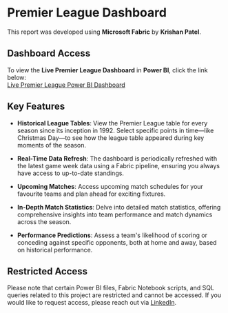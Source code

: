 # Premier League Dashboard
This report was developed using **Microsoft Fabric** by **Krishan Patel**.

## Dashboard Access
To view the **Live Premier League Dashboard** in **Power BI**, click the link below:  
[Live Premier League Power BI Dashboard](https://app.powerbi.com/view?r=eyJrIjoiMDA2YTFiNWYtNzFlYy00MjFlLWJlNGYtM2MyMDBjYTQ1NjcwIiwidCI6IjA0NjZlNDc4LWQ5MjMtNDliOS1hZGYzLWRiYzI0MTVkOGEwZiJ9)

## Key Features

- **Historical League Tables**: View the Premier League table for every season since its inception in 1992. Select specific points in time—like Christmas Day—to see how the league table appeared during key moments of the season.

- **Real-Time Data Refresh**: The dashboard is periodically refreshed with the latest game week data using a Fabric pipeline, ensuring you always have access to up-to-date standings.

- **Upcoming Matches**: Access upcoming match schedules for your favourite teams and plan ahead for exciting fixtures.

- **In-Depth Match Statistics**: Delve into detailed match statistics, offering comprehensive insights into team performance and match dynamics across the season.

- **Performance Predictions**: Assess a team's likelihood of scoring or conceding against specific opponents, both at home and away, based on historical performance.

## Restricted Access
Please note that certain Power BI files, Fabric Notebook scripts, and SQL queries related to this project are restricted and cannot be accessed. If you would like to request access, please reach out via [LinkedIn](https://www.linkedin.com/in/krishanpatelpbi/).
